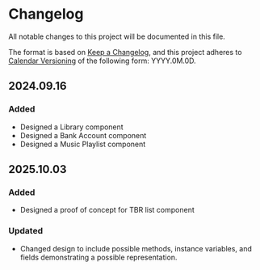 # Changelog

All notable changes to this project will be documented in this file.

The format is based on [Keep a Changelog](https://keepachangelog.com/en/1.1.0/),
and this project adheres to [Calendar Versioning](https://calver.org/) of
the following form: YYYY.0M.0D.

## 2024.09.16

### Added

- Designed a Library component
- Designed a Bank Account component
- Designed a Music Playlist component


## 2025.10.03

### Added

- Designed a proof of concept for TBR list component

### Updated

- Changed design to include possible methods, instance variables, and fields demonstrating a possible
representation.